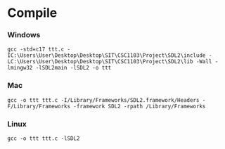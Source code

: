 # Compile

### Windows

```
gcc -std=c17 ttt.c -IC:\Users\User\Desktop\Desktop\SIT\CSC1103\Project\SDL2\include -LC:\Users\User\Desktop\Desktop\SIT\CSC1103\Project\SDL2\lib -Wall -lmingw32 -lSDL2main -lSDL2 -o ttt
```

### Mac

```
gcc -o ttt ttt.c -I/Library/Frameworks/SDL2.framework/Headers -F/Library/Frameworks -framework SDL2 -rpath /Library/Frameworks
```

### Linux

```
gcc -o ttt ttt.c -lSDL2
```
